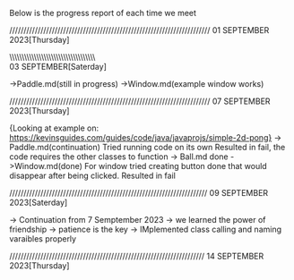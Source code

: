 Below is the progress report of each time we meet

///////////////////////////////////////////////////////////////////////
01 SEPTEMBER 2023[Thursday]


\\\\\\\\\\\\\\\\\\\\\\\\\\\\\\\\\\\\\\\\\\\\\\\\\\\\\\\\\\\\\\\\\\\\\\\
03 SEPTEMBER[Saterday]

->Paddle.md(still in progress)
->Window.md(example window works)




///////////////////////////////////////////////////////////////////////
07 SEPTEMBER 2023[Thursday]

{Looking at example on: 
https://kevinsguides.com/guides/code/java/javaprojs/simple-2d-pong}
-> Paddle.md(continuation)
    Tried running code on its own
    Resulted in fail, the code requires the other classes to function
-> Ball.md done
->Window.md(done)
    For window tried creating button done that would disappear after 
    being clicked. 
    Resulted in fail

//////////////////////////////////////////////////////////////////////
09 SEPTEMBER 2023[Saterday]

-> Continuation from 7 Semptember 2023
-> we learned the power of friendship
-> patience is the key
-> IMplemented class calling and naming varaibles properly

/////////////////////////////////////////////////////////////////////
14 SEPTEMBER 2023[Thursday]


